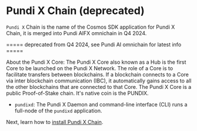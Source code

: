 # Pundi X Chain (deprecated)

`Pundi X` Chain is the name of the Cosmos SDK application for Pundi X Chain, it is merged into Pundi AIFX omnichain in Q4 2024.

\===== deprecated from Q4 2024, see Pundi AI omnichain for latest info =====

About the Pundi X Core: The Pundi X Core also known as a Hub is the first Core to be launched on the Pundi X Network. The role of a Core is to facilitate transfers between blockchains. If a blockchain connects to a Core via inter blockchain communication (IBC), it automatically gains access to all the other blockchains that are connected to that Core. The Pundi X Core is a public Proof-of-Stake chain. It's native coin is the PUNDIX.

* `pundixd`: The Pundi X Daemon and command-line interface (CLI) runs a full-node of the `pundixd` application.

Next, learn how to [install Pundi X Chain](getting-started/installation-pundix.md).
